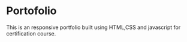 # Portofolio

This is an responsive portfolio built using HTML,CSS and javascript for certification course.


